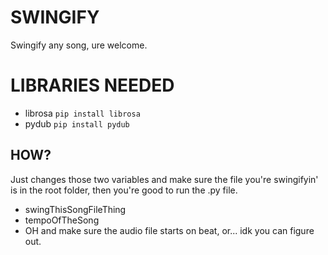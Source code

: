 # SWINGIFY
 Swingify any song, ure welcome.
 
# LIBRARIES NEEDED
- librosa `pip install librosa`
- pydub `pip install pydub`


## HOW?
Just changes those two variables 
and make sure the file you're swingifyin' is in the root folder, 
then you're good to run the .py file.
- swingThisSongFileThing
- tempoOfTheSong
- OH and make sure the audio file starts on beat, or... idk you can figure out. 
